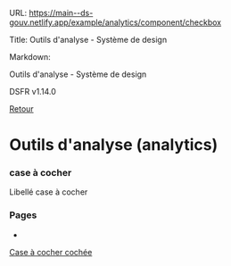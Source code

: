 URL:
https://main--ds-gouv.netlify.app/example/analytics/component/checkbox

Title:
Outils d'analyse - Système de design

Markdown:

Outils d'analyse - Système de design


DSFR v1.14.0


[Retour](../)


# Outils d'analyse (analytics)


### case à cocher


Libellé case à cocher


### Pages


-
[Case à cocher cochée](checkbox-checked)
